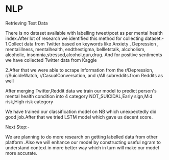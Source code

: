 # NLP

Retrieving Test Data

There is no dataset available with labelling tweet/post as per mental health index.After lot of research we identified this method for collecting dataset:-
1.Collect data from Twitter based on keywords like Anxiety , Depression , mentalillness, mentalhealth, endthestigma, bellletstalk, alcoholism, alcoholic, insomnia,stressed,alcohol,gun,drug. And for positive sentiments we have collected Twitter data from Kaggle

2.After that  we were able to scrape information from the r/Depression, r/SuicideWatch, r/CasualConversation, and r/All subreddits.from Reddits as well

After merging Twitter,Reddit data we train our model to predict person's mental health condition into 4 category
NOT_SUICIDAL,Early sign,Mid risk,High risk category

We have trained our classification model on NB which unexpectedly did good job.After that we tried LSTM model which gave us decent score.


Next Step:-

We are planning to do more research on getting labelled data from other platform .Also we will enhance our model by constructing useful ngram to understand context in more better way which in turn will make our model more accurate.


